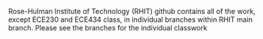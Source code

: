 Rose-Hulman Institute of Technology (RHIT) github contains all of the work, except ECE230 and ECE434 class, in individual branches within RHIT main branch.
Please see the branches for the individual classwork

